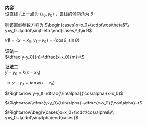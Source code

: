 **内容**  
设直线 $l$ 上一点为 $(x_0,y_0)$ ，直线的倾斜角为 $\theta$  
  
则该直线参数方程为 $\begin{cases}x=x_0+t\cdot\cos\theta&\\\ y=y_0+t\cdot\sin\theta \end{cases}\;t\in R$  
  
$\vec v=\{x_1-x_0,y_1-y_0\}=\{\cos\theta,\sin\theta\}$  
  
**证法一**  
$\dfrac{y-y_0}{n}=\dfrac{x-x_0}{m}=t$  
  
**证法二**  
$y-y_0=k(x-x_0)$  
  
$\Rightarrow y-y_0=\tan\alpha(x-x_0)$  
  
$\Rightarrow y-y_0=\dfrac{\sin\alpha}{\cos\alpha}(x-x_0)$  
  
$\Rightarrow\dfrac{y-y_0}{\sin\alpha}=\dfrac{x-x_0}{\cos\alpha}=t$  
  
$\Rightarrow\begin{cases}x=x_0+t\cdot\cos\alpha&\\\ y=y_0+t\cdot\sin\alpha\end{cases}$  
  
